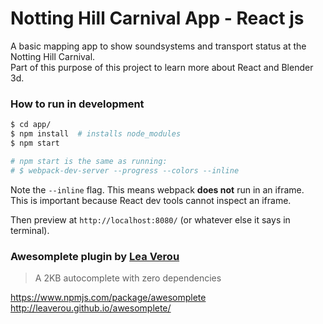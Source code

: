Notting Hill Carnival App - React js
====================================
A basic mapping app to show soundsystems and transport status at the Notting Hill Carnival.  
Part of this purpose of this project to learn more about React and Blender 3d.  

### How to run in development

```bash
$ cd app/
$ npm install  # installs node_modules
$ npm start

# npm start is the same as running:
# $ webpack-dev-server --progress --colors --inline
```

Note the `--inline` flag. This means webpack __does not__ run in an iframe.  
This is important because React dev tools cannot inspect an iframe.  

Then preview at `http://localhost:8080/` (or whatever else it says in terminal).  


### Awesomplete plugin by [Lea Verou](http://lea.verou.me/projects/)
> A 2KB autocomplete with zero dependencies

https://www.npmjs.com/package/awesomplete  
http://leaverou.github.io/awesomplete/  